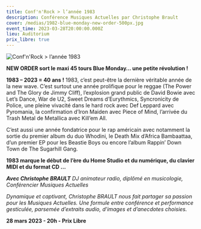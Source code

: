 ```yaml
---
title: Conf'n'Rock > l’année 1983
description: Conférence Musiques Actuelles par Christophe Brault
cover: /medias/1982-blue-monday-new-order-500px.jpg
event_time: 2023-03-28T20:00:00.000Z
lieu: Auditorium
prix_libre: true
---
```

![Conf'n'Rock > l’année 1983](/medias/1982-blue-monday-new-order-500px.jpg "Conférence Musiques Actuelles par Christophe Brault")

**NEW ORDER sort le maxi 45 tours Blue Monday… une petite révolution !**

**1983 – 2023 = 40 ans !** 1983, c’est peut-être la dernière véritable année de la new wave. C’est surtout une année prolifique pour le reggae (The Power and The Glory de Jimmy Cliff), l’explosion grand public de David Bowie avec Let’s Dance, War de U2, Sweet Dreams d’Eurythmics, Syncronicity de Police, une pleine vivacité dans le hard rock avec Def Leppard avec Pyromania, la confirmation d’Iron Maiden avec Piece of Mind, l’arrivée du Trash Metal de Metallica avec Kill’em All.

C’est aussi une année fondatrice pour le rap américain avec notamment la sortie du premier album du duo Whodini, le Death Mix d’Africa Bambaattaa, d’un premier EP pour les Beastie Boys ou encore l’album Rappin’ Down Town de The Sugarhill Gang.

**1983 marque le début de l’ère du Home Studio et du numérique, du clavier MIDI et du format CD …**

***Avec Christophe BRAULT** DJ animateur radio, diplômé en musicologie, Conférencier Musiques Actuelles*

*Dynamique et captivant, Christophe BRAULT nous fait partager sa passion pour les Musiques Actuelles. Une formule entre conférence et performance gesticulée, parsemée d’extraits audio, d’images et d’anecdotes choisies.*

**28 mars 2023 - 20h - Prix Libre**